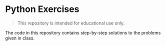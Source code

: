 # Python Exercises

> This repository is intended for educational use only.

The code in this repository contains step-by-step solutions to the problems given in class.
